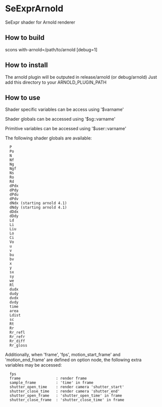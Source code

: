 # SeExprArnold
SeExpr shader for Arnold renderer

## How to build

   scons with-arnold=/path/to/arnold [debug=1]

## How to install

   The arnold plugin will be outputed in release/arnold (or debug/arnold)
   Just add this directory to your ARNOLD_PLUGIN_PATH

## How to use
   
   Shader specific variables can be access using '$varname'

   Shader globals can be accessed using '$sg::varname'

   Primitive variables can be accessed using '$user::varname'

   The following shader globals are available:
   
      P
      Po
      N
      Nf
      Ng
      Ngf
      Ns
      Ro
      Rd
      dPdx
      dPdy
      dPdu
      dPdv
      dNdx (starting arnold 4.1)
      dNdy (starting arnold 4.1)
      dDdx
      dDdy
      Ld
      Li
      Liu
      Lo
      Ci
      Vo
      u
      v
      bu
      bv
      x
      y
      sx
      sy
      we
      Rl
      dudx
      dudy
      dvdx
      dvdy
      time
      area
      Ldist
      sc
      Rt
      Rr
      Rr_refl
      Rr_refr
      Rr_diff
      Rr_gloss

   Additionally, when 'frame', 'fps', motion_start_frame' and 'motion_end_frame' are defined on option node, the following extra variables may be accessed:

      fps
      frame                : render frame
      sample_frame         : 'time' in frame
      shutter_open_time    : render camera 'shutter_start'
      shutter_close_time   : render camera 'shutter_end'
      shutter_open_frame   : 'shutter_open_time' in frame
      shutter_close_frame  : 'shutter_close_time' in frame


